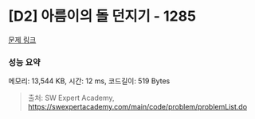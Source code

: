 # [D2] 아름이의 돌 던지기 - 1285 

[문제 링크](https://swexpertacademy.com/main/code/problem/problemDetail.do?contestProbId=AV18-stqI8oCFAZN) 

### 성능 요약

메모리: 13,544 KB, 시간: 12 ms, 코드길이: 519 Bytes



> 출처: SW Expert Academy, https://swexpertacademy.com/main/code/problem/problemList.do
